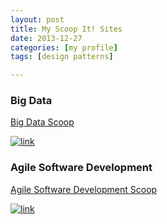 ```yaml
---
layout: post
title: My Scoop It! Sites 
date: 2013-12-27
categories: [my profile]
tags: [design patterns]

---
```


### Big Data

[Big Data Scoop](http://www.scoop.it/t/bigdata-by-sung-soo-kim)


[![link](http://sungsoo.github.com/images/big-data-scoop.png)](http://www.scoop.it/t/bigdata-by-sung-soo-kim)

### Agile Software Development

[Agile Software Development Scoop](http://www.scoop.it/t/agile-software-development-by-sung-soo-kim)

[![link](http://sungsoo.github.com/images/agile-scoop.png)](http://www.scoop.it/t/agile-software-development-by-sung-soo-kim)